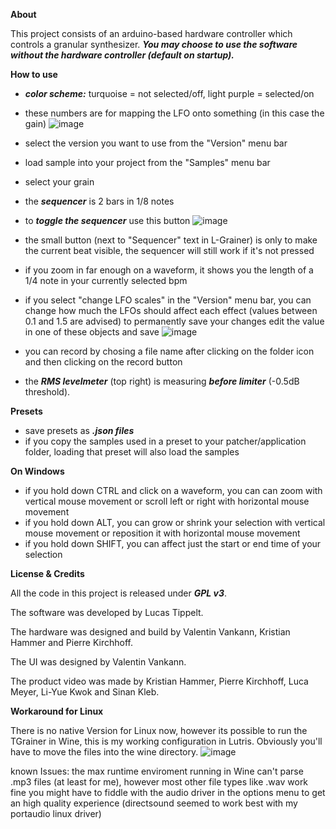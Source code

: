 **About**

This project consists of an arduino-based hardware controller which controls a granular synthesizer. ***You may choose to use the software without the hardware controller (default on startup).***

**How to use**

- ***color scheme:*** turquoise = not selected/off, light purple = selected/on
- these numbers are for mapping the LFO onto something (in this case the gain) ![image](https://user-images.githubusercontent.com/93798450/154538849-fdbc00ac-137c-4085-b19d-3cd232ed3719.png)
- select the version you want to use from the "Version" menu bar
- load sample into your project from the "Samples" menu bar
- select your grain
- the ***sequencer*** is 2 bars in 1/8 notes
- to ***toggle the sequencer*** use this button ![image](https://user-images.githubusercontent.com/93798450/154749271-eeb6afb4-bf1b-4cf9-a7e9-ac53ddcfb1bb.png)
- the small button (next to "Sequencer" text in L-Grainer) is only to make the current beat visible, the sequencer will still work if it's not pressed
- if you zoom in far enough on a waveform, it shows you the length of a 1/4 note in your currently selected bpm
- if you select "change LFO scales" in the "Version" menu bar, you can change how much the LFOs should affect each effect (values between 0.1 and 1.5 are advised)
to permanently save your changes edit the value in one of these objects and save ![image](https://user-images.githubusercontent.com/93798450/154543253-67be026f-e74d-4336-a913-e513f01213c0.png)

- you can record by chosing a file name after clicking on the folder icon and then clicking on the record button
- the ***RMS levelmeter*** (top right) is measuring ***before limiter*** (-0.5dB threshold). 

**Presets**
- save presets as ***.json files***
- if you copy the samples used in a preset to your patcher/application folder, loading that preset will also load the samples

**On Windows**
- if you hold down CTRL and click on a waveform, you can can zoom with vertical mouse movement or scroll left or right with horizontal mouse movement
- if you hold down ALT, you can grow or shrink your selection with vertical mouse movement or reposition it with horizontal mouse movement
- if you hold down SHIFT, you can affect just the start or end time of your selection


**License & Credits**

All the code in this project is released under ***GPL v3***. 

The software was developed by Lucas Tippelt.

The hardware was designed and build by Valentin Vankann, Kristian Hammer and Pierre Kirchhoff.

The UI was designed by Valentin Vankann.

The product video was made by Kristian Hammer, Pierre Kirchhoff, Luca Meyer, Li-Yue Kwok and Sinan Kleb.

**Workaround for Linux**

There is no native Version for Linux now, however its possible to run the TGrainer in Wine, this is my working configuration in Lutris. Obviously you'll have to move the files into the wine directory. ![image](https://user-images.githubusercontent.com/99901362/156372893-39c5e768-94a2-4293-8d77-80e3e0fc6f60.png)

known Issues: 
the max runtime enviroment running in Wine can't parse .mp3 files (at least for me), however most other file types like .wav work fine 
you might have to fiddle with the audio driver in the options menu to get an high quality experience (directsound seemed to work best with my portaudio linux driver)



